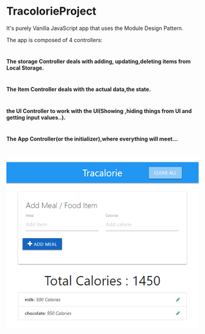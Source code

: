 # TracolorieProject
It's purely Vanilla JavaScript app that uses the Module Design Pattern.


The app is composed of 4 controllers:
#
**The storage Controller deals with adding, updating,deleting items from Local Storage.**
#
**The Item Controller deals with the actual data,the state.**
#
**the UI Controller to work with the UI(Showing ,hiding things from UI and getting input values..).**
#
**The App Controller(or the initializer),where everything will meet...**

#
![Blueprint of tracolorie App](//github.com/inesChebil/TracolorieProject/blob/master/tracolorie.PNG
      )
